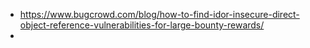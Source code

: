 - <https://www.bugcrowd.com/blog/how-to-find-idor-insecure-direct-object-reference-vulnerabilities-for-large-bounty-rewards/>
- 
